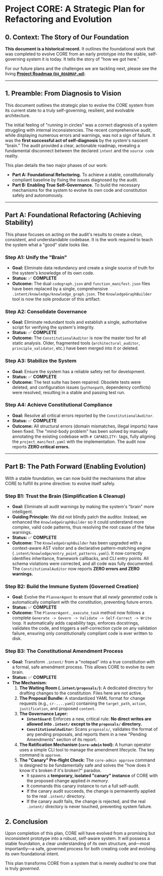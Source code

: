 # Project CORE: A Strategic Plan for Refactoring and Evolution

## 0. Context: The Story of Our Foundation

**This document is a historical record.** It outlines the foundational work that was completed to evolve CORE from an early prototype into the stable, self-governing system it is today. It tells the story of "how we got here."

For our future plans and the challenges we are tackling next, please see the living **[Project Roadmap (`04_ROADMAP.md`)](04_ROADMAP.md)**.

---

## 1. Preamble: From Diagnosis to Vision

This document outlines the strategic plan to evolve the CORE system from its current state to a truly self-governing, resilient, and evolvable architecture.

The initial feeling of "running in circles" was a correct diagnosis of a system struggling with internal inconsistencies. The recent comprehensive audit, while displaying numerous errors and warnings, was not a sign of failure. It was the **first successful act of self-diagnosis** by the system's nascent "brain." The audit provided a clear, actionable roadmap, revealing a fundamental disconnect between the declared `intent` and the `source code` reality.

This plan details the two major phases of our work:
*   **Part A: Foundational Refactoring.** To achieve a stable, constitutionally compliant baseline by fixing the issues diagnosed by the audit.
*   **Part B: Enabling True Self-Governance.** To build the necessary mechanisms for the system to evolve its own code and constitution safely and autonomously.

---

## Part A: Foundational Refactoring (Achieving Stability)

This phase focuses on acting on the audit's results to create a clean, consistent, and understandable codebase. It is the work required to teach the system what a "good" state looks like.

### Step A1: Unify the "Brain"
*   **Goal:** Eliminate data redundancy and create a single source of truth for the system's knowledge of its own code.
*   **Status:** ✅ **COMPLETE**
*   **Outcome:** The dual `codegraph.json` and `function_manifest.json` files have been replaced by a single, comprehensive `.intent/knowledge/knowledge_graph.json`. The `KnowledgeGraphBuilder` tool is now the sole producer of this artifact.

### Step A2: Consolidate Governance
*   **Goal:** Eliminate redundant tools and establish a single, authoritative script for verifying the system's integrity.
*   **Status:** ✅ **COMPLETE**
*   **Outcome:** The `ConstitutionalAuditor` is now the master tool for all static analysis. Older, fragmented tools (`architectural_auditor`, `principle_validator`, etc.) have been merged into it or deleted.

### Step A3: Stabilize the System
*   **Goal:** Ensure the system has a reliable safety net for development.
*   **Status:** ✅ **COMPLETE**
*   **Outcome:** The test suite has been repaired. Obsolete tests were deleted, and configuration issues (`pythonpath`, dependency conflicts) were resolved, resulting in a stable and passing test run.

### Step A4: Achieve Constitutional Compliance
*   **Goal:** Resolve all critical errors reported by the `ConstitutionalAuditor`.
*   **Status:** ✅ **COMPLETE**
*   **Outcome:** All structural errors (domain mismatches, illegal imports) have been fixed. The "mind-body problem" has been solved by manually annotating the existing codebase with `# CAPABILITY:` tags, fully aligning the `project_manifest.yaml` with the implementation. The audit now reports **ZERO critical errors.**

---

## Part B: The Path Forward (Enabling Evolution)

With a stable foundation, we can now build the mechanisms that allow CORE to fulfill its prime directive: to evolve itself safely.

### Step B1: Trust the Brain (Simplification & Cleanup)

*   **Goal:** Eliminate all audit warnings by making the system's "brain" more intelligent.
*   **Guiding Principle:** We did not blindly patch the auditor. Instead, we enhanced the `KnowledgeGraphBuilder` so it could understand more complex, valid code patterns, thus resolving the root cause of the false warnings.
*   **Status:** ✅ **COMPLETE**
*   **Outcome:** The `KnowledgeGraphBuilder` has been upgraded with a context-aware AST visitor and a declarative pattern-matching engine (`.intent/knowledge/entry_point_patterns.yaml`). It now correctly identifies inheritance, framework callbacks, and CLI entry points. All schema violations were corrected, and all code was fully documented. The `ConstitutionalAuditor` now reports **ZERO errors and ZERO warnings.**

### Step B2: Build the Immune System (Governed Creation)

*   **Goal:** Evolve the `PlannerAgent` to ensure that all *newly generated* code is automatically compliant with the constitution, preventing future errors.
*   **Status:** ✅ **COMPLETE**
*   **Outcome:** The `PlannerAgent._execute_task` method now follows a complete `Generate -> Govern -> Validate -> Self-Correct -> Write` loop. It automatically adds capability tags, enforces docstrings, validates the code, and triggers a self-correction cycle on any validation failure, ensuring only constitutionally compliant code is ever written to disk.

### Step B3: The Constitutional Amendment Process

*   **Goal:** Transform `.intent/` from a "notepad" into a true constitution with a formal, safe amendment process. This allows CORE to evolve its own brain.
*   **Status:** ✅ **COMPLETE**
*   **The Mechanism:**
    1.  **The Waiting Room (`.intent/proposals/`):** A dedicated directory for drafting changes to the constitution. Files here are not active.
    2.  **The Proposal Bundle:** A standardized YAML format for change requests (e.g., `cr-....yaml`) containing the `target_path`, `action`, `justification`, and proposed `content`.
    3.  **The Governance Layer:**
        *   **`IntentGuard`:** Enforces a new, critical rule: **No direct writes are allowed into `.intent/` except to the `proposals/` directory.**
        *   **`ConstitutionalAuditor`:** Scans `proposals/`, validates the format of any pending proposals, and reports them in a new "Pending Amendments" section of its report.
    4.  **The Ratification Mechanism (`core-admin` tool):** A human operator uses a simple CLI tool to manage the amendment lifecycle. The key command is `approve`.
    5.  **The "Canary" Pre-flight Check:** The `core-admin approve` command is designed to be fundamentally safe and solves the "how does it know it's broken if it's broken?" paradox.
        *   It spawns a **temporary, isolated "canary" instance** of CORE with the proposed change applied *in memory*.
        *   It commands this canary instance to run a full self-audit.
        *   If the canary audit succeeds, the change is permanently applied to the real `.intent/` directory.
        *   If the canary audit fails, the change is rejected, and the real `.intent/` directory is never touched, preventing system failure.

## 2. Conclusion

Upon completion of this plan, CORE will have evolved from a promising but inconsistent prototype into a robust, self-aware system. It will possess a stable foundation, a clear understanding of its own structure, and—most importantly—a safe, governed process for both creating code and evolving its own foundational intent.

This plan transforms CORE from a system that is merely *audited* to one that is truly *governed*.
